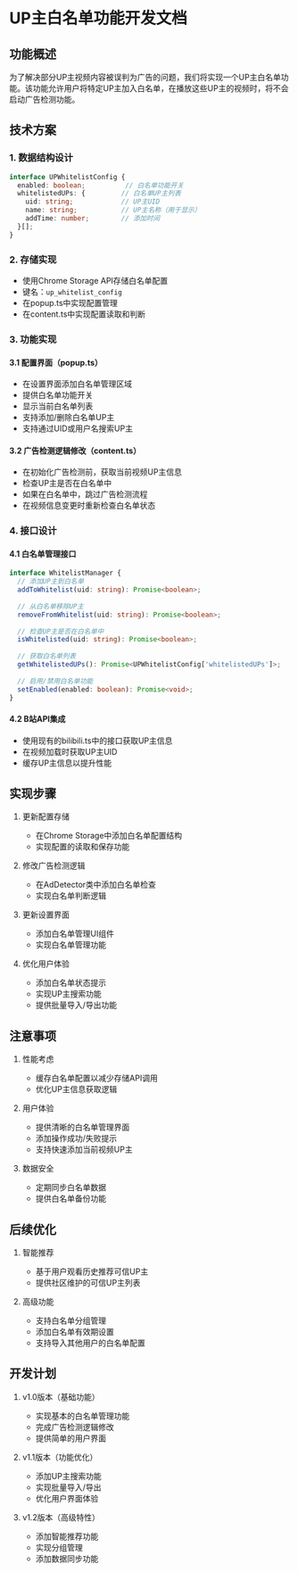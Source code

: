 # UP主白名单功能开发文档

## 功能概述

为了解决部分UP主视频内容被误判为广告的问题，我们将实现一个UP主白名单功能。该功能允许用户将特定UP主加入白名单，在播放这些UP主的视频时，将不会启动广告检测功能。

## 技术方案

### 1. 数据结构设计

```typescript
interface UPWhitelistConfig {
  enabled: boolean;          // 白名单功能开关
  whitelistedUPs: {         // 白名单UP主列表
    uid: string;            // UP主UID
    name: string;           // UP主名称（用于显示）
    addTime: number;        // 添加时间
  }[];
}
```

### 2. 存储实现

- 使用Chrome Storage API存储白名单配置
- 键名：`up_whitelist_config`
- 在popup.ts中实现配置管理
- 在content.ts中实现配置读取和判断

### 3. 功能实现

#### 3.1 配置界面（popup.ts）

- 在设置界面添加白名单管理区域
- 提供白名单功能开关
- 显示当前白名单列表
- 支持添加/删除白名单UP主
- 支持通过UID或用户名搜索UP主

#### 3.2 广告检测逻辑修改（content.ts）

- 在初始化广告检测前，获取当前视频UP主信息
- 检查UP主是否在白名单中
- 如果在白名单中，跳过广告检测流程
- 在视频信息变更时重新检查白名单状态

### 4. 接口设计

#### 4.1 白名单管理接口

```typescript
interface WhitelistManager {
  // 添加UP主到白名单
  addToWhitelist(uid: string): Promise<boolean>;
  
  // 从白名单移除UP主
  removeFromWhitelist(uid: string): Promise<boolean>;
  
  // 检查UP主是否在白名单中
  isWhitelisted(uid: string): Promise<boolean>;
  
  // 获取白名单列表
  getWhitelistedUPs(): Promise<UPWhitelistConfig['whitelistedUPs']>;
  
  // 启用/禁用白名单功能
  setEnabled(enabled: boolean): Promise<void>;
}
```

#### 4.2 B站API集成

- 使用现有的bilibili.ts中的接口获取UP主信息
- 在视频加载时获取UP主UID
- 缓存UP主信息以提升性能

## 实现步骤

1. 更新配置存储
   - 在Chrome Storage中添加白名单配置结构
   - 实现配置的读取和保存功能

2. 修改广告检测逻辑
   - 在AdDetector类中添加白名单检查
   - 实现白名单判断逻辑

3. 更新设置界面
   - 添加白名单管理UI组件
   - 实现白名单管理功能

4. 优化用户体验
   - 添加白名单状态提示
   - 实现UP主搜索功能
   - 提供批量导入/导出功能

## 注意事项

1. 性能考虑
   - 缓存白名单配置以减少存储API调用
   - 优化UP主信息获取逻辑

2. 用户体验
   - 提供清晰的白名单管理界面
   - 添加操作成功/失败提示
   - 支持快速添加当前视频UP主

3. 数据安全
   - 定期同步白名单数据
   - 提供白名单备份功能

## 后续优化

1. 智能推荐
   - 基于用户观看历史推荐可信UP主
   - 提供社区维护的可信UP主列表

2. 高级功能
   - 支持白名单分组管理
   - 添加白名单有效期设置
   - 支持导入其他用户的白名单配置

## 开发计划

1. v1.0版本（基础功能）
   - 实现基本的白名单管理功能
   - 完成广告检测逻辑修改
   - 提供简单的用户界面

2. v1.1版本（功能优化）
   - 添加UP主搜索功能
   - 实现批量导入/导出
   - 优化用户界面体验

3. v1.2版本（高级特性）
   - 添加智能推荐功能
   - 实现分组管理
   - 添加数据同步功能